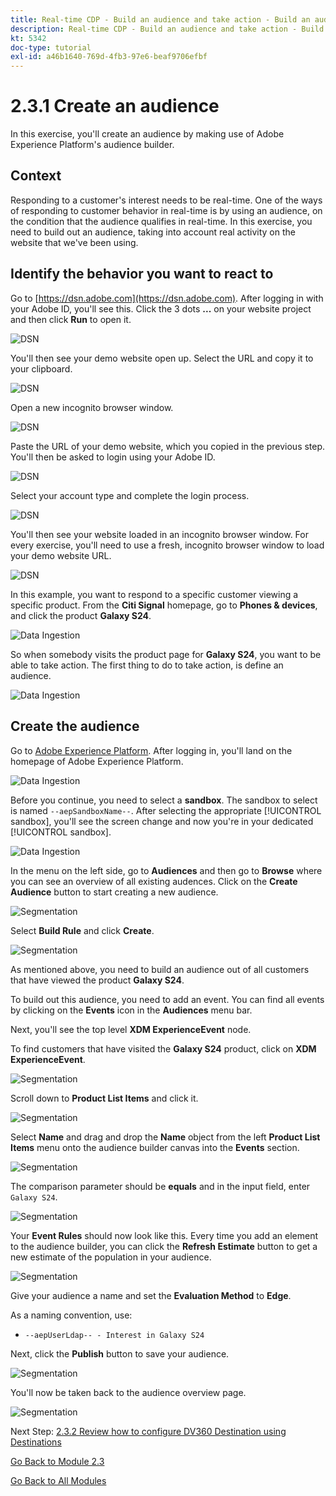 ```yaml
---
title: Real-time CDP - Build an audience and take action - Build an audience
description: Real-time CDP - Build an audience and take action - Build an audience
kt: 5342
doc-type: tutorial
exl-id: a46b1640-769d-4fb3-97e6-beaf9706efbf
---
```

# 2.3.1 Create an audience

In this exercise, you'll create an audience by making use of Adobe Experience Platform's audience builder.

## Context

Responding to a customer's interest needs to be real-time. One of the ways of responding to customer behavior in real-time is by using an audience, on the condition that the audience qualifies in real-time. In this exercise, you need to build out an audience, taking into account real activity on the website that we've been using.

## Identify the behavior you want to react to

Go to [https://dsn.adobe.com](https://dsn.adobe.com). After logging in with your Adobe ID, you'll see this. Click the 3 dots **...** on your website project and then click **Run** to open it.

![DSN](./../../datacollection/module1.1/images/web8.png)

You'll then see your demo website open up. Select the URL and copy it to your clipboard.

![DSN](../../gettingstarted/gettingstarted/images/web3.png)

Open a new incognito browser window.

![DSN](../../gettingstarted/gettingstarted/images/web4.png)

Paste the URL of your demo website, which you copied in the previous step. You'll then be asked to login using your Adobe ID.

![DSN](../../gettingstarted/gettingstarted/images/web5.png)

Select your account type and complete the login process.

![DSN](../../gettingstarted/gettingstarted/images/web6.png)

You'll then see your website loaded in an incognito browser window. For every exercise, you'll need to use a fresh, incognito browser window to load your demo website URL.

![DSN](../../gettingstarted/gettingstarted/images/web7.png)

In this example, you want to respond to a specific customer viewing a specific product.
From the **Citi Signal** homepage, go to **Phones & devices**, and click the product **Galaxy S24**.

![Data Ingestion](./images/homegalaxy.png)

So when somebody visits the product page for **Galaxy S24**, you want to be able to take action. The first thing to do to take action, is define an audience.

![Data Ingestion](./images/homegalaxy1.png)

## Create the audience

Go to [Adobe Experience Platform](https://experience.adobe.com/platform). After logging in, you'll land on the homepage of Adobe Experience Platform.

![Data Ingestion](./../../../modules/datacollection/module1.2/images/home.png)

Before you continue, you need to select a **sandbox**. The sandbox to select is named ``--aepSandboxName--``. After selecting the appropriate [!UICONTROL sandbox], you'll see the screen change and now you're in your dedicated [!UICONTROL sandbox].

![Data Ingestion](./../../../modules/datacollection/module1.2/images/sb1.png)

In the menu on the left side, go to **Audiences** and then go to **Browse** where you can see an overview of all existing audences. Click on the **Create Audience** button to start creating a new audience.

![Segmentation](./images/menuseg.png)

Select **Build Rule** and click **Create**.

![Segmentation](./images/menuseg1.png)

As mentioned above, you need to build an audience out of all customers that have viewed the product **Galaxy S24**.

To build out this audience, you need to add an event. You can find all events by clicking on the **Events** icon in the **Audiences** menu bar.

Next, you'll see the top level **XDM ExperienceEvent** node.

To find customers that have visited the **Galaxy S24** product, click on **XDM ExperienceEvent**.

![Segmentation](./images/findee.png)

Scroll down to **Product List Items** and click it.

![Segmentation](./images/see.png)

Select **Name** and drag and drop the **Name** object from the left **Product List Items** menu onto the audience builder canvas into the **Events** section.

![Segmentation](./images/eewebpdtlname1.png)

The comparison parameter should be **equals** and in the input field, enter `Galaxy S24`.

![Segmentation](./images/pv.png)

Your **Event Rules** should now look like this. Every time you add an element to the audience builder, you can click the **Refresh Estimate** button to get a new estimate of the population in your audience.

![Segmentation](./images/ldap4.png)

Give your audience a name and set the **Evaluation Method** to **Edge**.

As a naming convention, use:

- `--aepUserLdap-- - Interest in Galaxy S24`

Next, click the **Publish** button to save your audience.

![Segmentation](./images/segmentname.png)

You'll now be taken back to the audience overview page.

![Segmentation](./images/savedsegment.png)

Next Step: [2.3.2 Review how to configure DV360 Destination using Destinations](./ex2.md)

[Go Back to Module 2.3](./real-time-cdp-build-a-segment-take-action.md)

[Go Back to All Modules](../../../overview.md)
